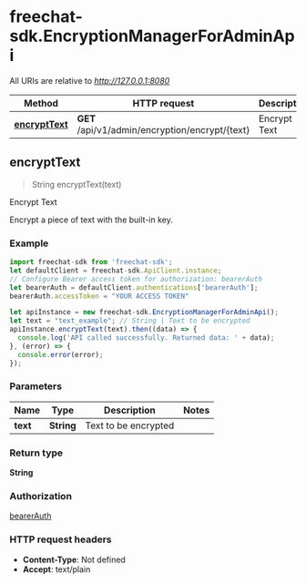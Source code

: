 # freechat-sdk.EncryptionManagerForAdminApi

All URIs are relative to *http://127.0.0.1:8080*

Method | HTTP request | Description
------------- | ------------- | -------------
[**encryptText**](EncryptionManagerForAdminApi.md#encryptText) | **GET** /api/v1/admin/encryption/encrypt/{text} | Encrypt Text



## encryptText

> String encryptText(text)

Encrypt Text

Encrypt a piece of text with the built-in key.

### Example

```javascript
import freechat-sdk from 'freechat-sdk';
let defaultClient = freechat-sdk.ApiClient.instance;
// Configure Bearer access token for authorization: bearerAuth
let bearerAuth = defaultClient.authentications['bearerAuth'];
bearerAuth.accessToken = "YOUR ACCESS TOKEN"

let apiInstance = new freechat-sdk.EncryptionManagerForAdminApi();
let text = "text_example"; // String | Text to be encrypted
apiInstance.encryptText(text).then((data) => {
  console.log('API called successfully. Returned data: ' + data);
}, (error) => {
  console.error(error);
});

```

### Parameters


Name | Type | Description  | Notes
------------- | ------------- | ------------- | -------------
 **text** | **String**| Text to be encrypted | 

### Return type

**String**

### Authorization

[bearerAuth](../README.md#bearerAuth)

### HTTP request headers

- **Content-Type**: Not defined
- **Accept**: text/plain

